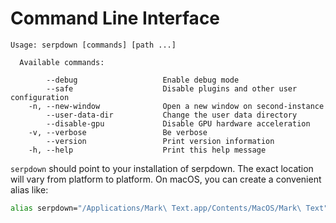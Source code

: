 # Command Line Interface

```
Usage: serpdown [commands] [path ...]

  Available commands:

        --debug                   Enable debug mode
        --safe                    Disable plugins and other user configuration
    -n, --new-window              Open a new window on second-instance
        --user-data-dir           Change the user data directory
        --disable-gpu             Disable GPU hardware acceleration
    -v, --verbose                 Be verbose
        --version                 Print version information
    -h, --help                    Print this help message
```

`serpdown` should point to your installation of serpdown. The exact location will vary from platform to platform. On macOS, you can create a convenient alias like:

```sh
alias serpdown="/Applications/Mark\ Text.app/Contents/MacOS/Mark\ Text"
```

